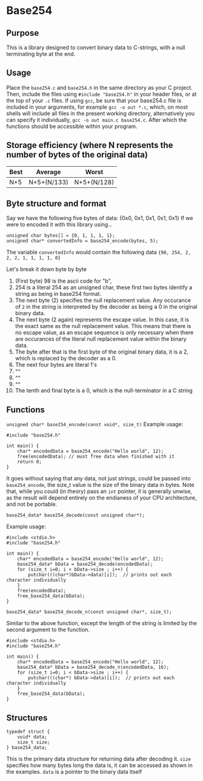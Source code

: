 # Base254

## Purpose
This is a library designed to convert binary data to C-strings, with a null terminating byte at the end.

## Usage
Place the `base254.c` and `base254.h` in the same directory as your C project. Then, include the files using `#include "base254.h"` in your header files, or at the top
of your `.c` files.
If using `gcc`, be sure that your base254.c file is included in your arguments, for example `gcc -o out *.c`, which, on most shells will include
all files in the present working directory, alternatively you can specify it individually, `gcc -o out main.c base254.c`. After which the functions should be accessible
within your program.

## Storage efficiency (where N represents the number of bytes of the original data)
| Best | Average | Worst |
|-------------|-------------|-------------|
|N+5|N+5+(N/133)|N+5+(N/128)|

## Byte structure and format
Say we have the following five bytes of data: {0x0, 0x1, 0x1, 0x1, 0x1}
If we were to encoded it with this library using...
```
unsigned char bytes[] = {0, 1, 1, 1, 1};
unsigned char* convertedInfo = base254_encode(bytes, 5);
```
The variable `convertedInfo` would contain the following data
`{98, 254, 2, 2, 2, 1, 1, 1, 1, 0}`

Let's break it down byte by byte

1. (First byte) 98 is the ascii code for "b", 
2. 254 is a literal 254 as an unsigned char, these first two bytes identify a string as being in base254 format.
3. The next byte (2) specifies the null replacement value. Any occurance of `2` in the string is interpreted by the decoder as being a 0 in the original binary data.
4. The next byte (2 again) represents the escape value. In this case, it is the exact same as the null replacement value. This means that there is no escape value, as an escape sequence is only necessary when there are occurances of the literal null replacement value within the binary data. 
5. The byte after that is the first byte of the original binary data, it is a 2, which is replaced by the decoder as a 0.
6. The next four bytes are literal 1's
7. ^^
8. ^^
9. ^^
10. The tenth and final byte is a 0, which is the null-terminator in a C string


## Functions
`unsigned char* base254_encode(const void*, size_t)`
Example usage: 
```
#include "base254.h"

int main() {
    char* encodedData = base254_encode("Hello world", 12);
    free(encodedData); // must free data when finished with it
    return 0;
}
```
It goes without saying that any data, not just strings, could be passed into `base254_encode`, the size\_t value is the size of the binary data in bytes. Note that, while you could (in theory) pass an `int` pointer, it is generally unwise, as the result will depend entirely on the endianess of your CPU architecture, and not be portable.

`base254_data* base254_decode(const unsigned char*);`

Example usage:
```
#include <stdio.h>
#include "base254.h"

int main() {
    char* encodedData = base254_encode("Hello world", 12);
    base254_data* bData = base254_decode(encodedData);
    for (size_t i=0; i < bData->size ; i++) {
        putchar(((char*)bData->data)[i]);  // prints out each character individually
    }
    free(encodedData);
    free_base254_data(bData);
}
```

`base254_data* base254_decode_n(const unsigned char*, size_t);`

Similar to the above function, except the length of the string is limited by the second argument to the function. 

```
#include <stdio.h>
#include "base254.h"

int main() {
    char* encodedData = base254_encode("Hello world", 12);
    base254_data* bData = base254_decode_n(encodedData, 16);
    for (size_t i=0; i < bData->size ; i++) {
        putchar(((char*) bData->data)[i]);  // prints out each character individually
    }
    free_base254_data(bData);
}
```

## Structures
```
typedef struct {
    void* data;
    size_t size;
} base254_data;
```
This is the primary data structure for returning data after decoding it. `size` specifies how many bytes long the data is, it can be accessed as shown in the examples.
`data` is a pointer to the binary data itself 
